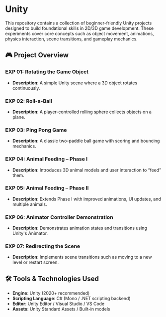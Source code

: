 # Unity

This repository contains a collection of beginner-friendly Unity projects designed to build foundational skills in 2D/3D game development. These experiments cover core concepts such as object movement, animations, physics interaction, scene transitions, and gameplay mechanics.

## 🎮 Project Overview

### EXP 01: Rotating the Game Object
- **Description**: A simple Unity scene where a 3D object rotates continuously.

### EXP 02: Roll-a-Ball
- **Description**: A player-controlled rolling sphere collects objects on a plane. 

### EXP 03: Ping Pong Game
- **Description**: A classic two-paddle ball game with scoring and bouncing mechanics.

### EXP 04: Animal Feeding – Phase I
- **Description**: Introduces 3D animal models and user interaction to “feed” them.

### EXP 05: Animal Feeding – Phase II
- **Description**: Extends Phase I with improved animations, UI updates, and multiple animals.

### EXP 06: Animator Controller Demonstration
- **Description**: Demonstrates animation states and transitions using Unity's Animator.

### EXP 07: Redirecting the Scene
- **Description**: Implements scene transitions such as moving to a new level or restart screen.

## 🛠️ Tools & Technologies Used

- **Engine**: Unity (2020+ recommended)
- **Scripting Language**: C# (Mono / .NET scripting backend)
- **Editor**: Unity Editor / Visual Studio / VS Code
- **Assets**: Unity Standard Assets / Built-in models
